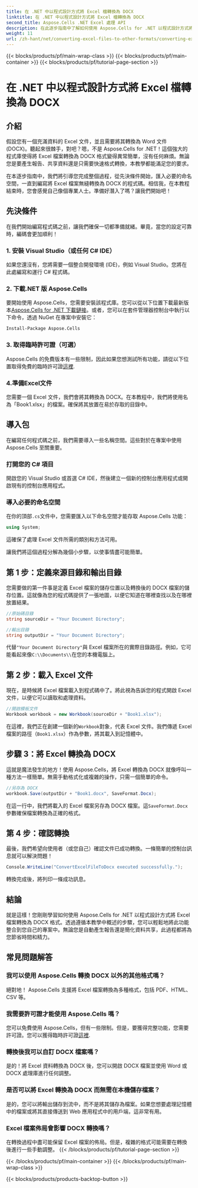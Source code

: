 ```yaml
---
title: 在 .NET 中以程式設計方式將 Excel 檔轉換為 DOCX
linktitle: 在 .NET 中以程式設計方式將 Excel 檔轉換為 DOCX
second_title: Aspose.Cells .NET Excel 處理 API
description: 在此逐步指南中了解如何使用 Aspose.Cells for .NET 以程式設計方式將 Excel 檔案轉換為 DOCX。非常適合報告生成和數據共享。
weight: 11
url: /zh-hant/net/converting-excel-files-to-other-formats/converting-excel-file-to-docx/
---
```


{{< blocks/products/pf/main-wrap-class >}}
{{< blocks/products/pf/main-container >}}
{{< blocks/products/pf/tutorial-page-section >}}

# 在 .NET 中以程式設計方式將 Excel 檔轉換為 DOCX

## 介紹

假設您有一個充滿資料的 Excel 文件，並且需要將其轉換為 Word 文件 (DOCX)。聽起來很棘手，對吧？嗯，不是 Aspose.Cells for .NET！這個強大的程式庫使得將 Excel 檔案轉換為 DOCX 格式變得異常簡單，沒有任何麻煩。無論您是要產生報告、共享資料還是只需要快速格式轉換，本教學都能滿足您的要求。

在本逐步指南中，我們將引導您完成整個過程，從先決條件開始，匯入必要的命名空間，一直到編寫將 Excel 檔案無縫轉換為 DOCX 的程式碼。相信我，在本教程結束時，您會感覺自己像個專業人士。準備好潛入了嗎？讓我們開始吧！

## 先決條件

在我們開始編寫程式碼之前，讓我們確保一切都準備就緒。畢竟，當您的設定可靠時，編碼會更加順利！

### 1. 安裝 Visual Studio（或任何 C# IDE）
如果您還沒有，您將需要一個整合開發環境 (IDE)，例如 Visual Studio。您將在此處編寫和運行 C# 程式碼。

### 2. 下載.NET 版 Aspose.Cells
要開始使用 Aspose.Cells，您需要安裝該程式庫。您可以從以下位置下載最新版本[Aspose.Cells for .NET 下載鏈接](https://releases.aspose.com/cells/net/)。或者，您可以在套件管理器控制台中執行以下命令，透過 NuGet 在專案中安裝它：

```bash
Install-Package Aspose.Cells
```

### 3. 取得臨時許可證（可選）
 Aspose.Cells 的免費版本有一些限制，因此如果您想測試所有功能，請從以下位置取得免費的臨時許可證[這裡](https://purchase.aspose.com/temporary-license/).

### 4.準備Excel文件
您需要一個 Excel 文件，我們會將其轉換為 DOCX。在本教程中，我們將使用名為「Book1.xlsx」的檔案。確保將其放置在易於存取的目錄中。

## 導入包

在編寫任何程式碼之前，我們需要導入一些名稱空間。這些對於在專案中使用 Aspose.Cells 至關重要。

### 打開您的 C# 項目
開啟您的 Visual Studio 或首選 C# IDE，然後建立一個新的控制台應用程式或開啟現有的控制台應用程式。

### 導入必要的命名空間
在你的頂部`.cs`文件中，您需要匯入以下命名空間才能存取 Aspose.Cells 功能：

```csharp
using System;
```

這確保了處理 Excel 文件所需的類別和方法可用。

讓我們將這個過程分解為幾個小步驟，以使事情盡可能簡單。

## 第 1 步：定義來源目錄和輸出目錄

您需要做的第一件事是定義 Excel 檔案的儲存位置以及轉換後的 DOCX 檔案的儲存位置。這就像為您的程式碼提供了一張地圖，以便它知道在哪裡查找以及在哪裡放置結果。

```csharp
//原始碼目錄
string sourceDir = "Your Document Directory";

//輸出目錄
string outputDir = "Your Document Directory";
```

代替`"Your Document Directory"`與 Excel 檔案所在的實際目錄路徑。例如，它可能看起來像`C:\\Documents\\`在您的本機電腦上。

## 第 2 步：載入 Excel 文件

現在，是時候將 Excel 檔案載入到程式碼中了。將此視為告訴您的程式開啟 Excel 文件，以便它可以讀取和處理資料。

```csharp
//開啟模板文件
Workbook workbook = new Workbook(sourceDir + "Book1.xlsx");
```

在這裡，我們正在創建一個新的`Workbook`對象，代表 Excel 文件。我們傳遞 Excel 檔案的路徑（`Book1.xlsx`）作為參數，將其載入到記憶體中。

## 步驟 3：將 Excel 轉換為 DOCX

這就是魔法發生的地方！使用 Aspose.Cells，將 Excel 轉換為 DOCX 就像呼叫一種方法一樣簡單。無需手動格式化或複雜的操作，只需一個簡單的命令。

```csharp
//另存為 DOCX
workbook.Save(outputDir + "Book1.docx", SaveFormat.Docx);
```

在這一行中，我們將載入的 Excel 檔案另存為 DOCX 檔案。這`SaveFormat.Docx`參數確保檔案轉換為正確的格式。

## 第 4 步：確認轉換

最後，我們希望向使用者（或您自己）確認文件已成功轉換。一條簡單的控制台訊息就可以解決問題！

```csharp
Console.WriteLine("ConvertExcelFileToDocx executed successfully.");
```

轉換完成後，將列印一條成功訊息。

## 結論

就是這樣！您剛剛學習如何使用 Aspose.Cells for .NET 以程式設計方式將 Excel 檔案轉換為 DOCX 格式。透過遵循本教學中概述的步驟，您可以輕鬆地將此功能整合到您自己的專案中。無論您是自動產生報告還是簡化資料共享，此過程都將為您節省時間和精力。

## 常見問題解答

### 我可以使用 Aspose.Cells 轉換 DOCX 以外的其他格式嗎？
絕對地！ Aspose.Cells 支援將 Excel 檔案轉換為多種格式，包括 PDF、HTML、CSV 等。

### 我需要許可證才能使用 Aspose.Cells 嗎？
您可以免費使用 Aspose.Cells，但有一些限制。但是，要獲得完整功能，您需要許可證。您可以獲得臨時許可證[這裡](https://purchase.aspose.com/temporary-license/).

### 轉換後我可以自訂 DOCX 檔案嗎？
是的！將 Excel 資料轉換為 DOCX 後，您可以開啟 DOCX 檔案並使用 Word 或 DOCX 處理庫進行任何調整。

### 是否可以將 Excel 轉換為 DOCX 而無需在本機儲存檔案？
是的，您可以將輸出儲存到流中，而不是將其儲存為檔案。如果您想要處理記憶體中的檔案或將其直接傳送到 Web 應用程式中的用戶端，這非常有用。

### Excel 檔案佈局會影響 DOCX 轉換嗎？
在轉換過程中盡可能保留 Excel 檔案的佈局。但是，複雜的格式可能需要在轉換後進行一些手動調整。
{{< /blocks/products/pf/tutorial-page-section >}}

{{< /blocks/products/pf/main-container >}}
{{< /blocks/products/pf/main-wrap-class >}}

{{< blocks/products/products-backtop-button >}}
